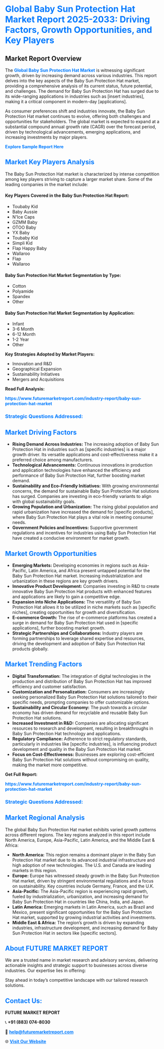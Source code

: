 <h1 style="color: #007BFF;">Global Baby Sun Protection Hat Market Report 2025-2033: Driving Factors, Growth Opportunities, and Key Players</h1>

<section id="overview">
<h2>Market Report Overview</h2>
<p>The <a href="https://www.futuremarketreport.com/industry-report/baby-sun-protection-hat-market" style="color: #007BFF; text-decoration: none;"><strong>Global Baby Sun Protection Hat Market</strong></a> is witnessing significant growth, driven by increasing demand across various industries. This report delves into the key aspects of the Baby Sun Protection Hat market, providing a comprehensive analysis of its current status, future potential, and challenges. The demand for Baby Sun Protection Hat has surged due to its wide-ranging applications in industries such as [insert industries], making it a critical component in modern-day [applications].</p>
<p>As consumer preferences shift and industries innovate, the Baby Sun Protection Hat market continues to evolve, offering both challenges and opportunities for stakeholders. The global market is expected to expand at a substantial compound annual growth rate (CAGR) over the forecast period, driven by technological advancements, emerging applications, and increasing investments by major players.</p>
</section>

<section id="overview">
<p><a href="https://www.futuremarketreport.com/request-sample/reportId=87482" style="color: #007BFF; text-decoration: none;"><strong>Explore Sample Report Here</strong></a></p>
</section>

<section id="key-players">
<h2 style="color: #007BFF;">Market Key Players Analysis</h2>
<p>The Baby Sun Protection Hat market is characterized by intense competition among key players striving to capture a larger market share. Some of the leading companies in the market include:</p>
<h4>Key Players Covered in the Baby Sun Protection Hat Report:</h4>
<ul><li>Toubaby Kid</li><li>Baby Aussie</li><li>N&#039;Ice Caps</li><li>GZMM Baby</li><li>OTOO Baby</li><li>YX Baby</li><li>Toubaby Kid</li><li>Simpli Kid</li><li>Flap Happy Baby</li><li>Wallaroo</li><li>Flap</li><li>Wallaroo</li></ul>
<h4>Baby Sun Protection Hat Market Segmentation by Type:</h4>
<ul><li>Cotton</li><li>Polyamide</li><li>Spandex</li><li>Other</li></ul>

<h4>Baby Sun Protection Hat Market Segmentation by Application:</h4>
<ul><li>Infant</li><li>3-6 Month</li><li>6-12 Month</li><li>1-2 Year</li><li>Other</li></ul>
<p><strong>Key Strategies Adopted by Market Players:</strong></p>
<ul>
<li>Innovation and R&D</li>
<li>Geographical Expansion</li>
<li>Sustainability Initiatives</li>
<li>Mergers and Acquisitions</li>
</ul>
</section>

<section>
<p><strong>Read Full Analysis: </strong></p><a href="https://www.futuremarketreport.com/industry-report/baby-sun-protection-hat-market" style="color: #007BFF; text-decoration: none;"><strong>https://www.futuremarketreport.com/industry-report/baby-sun-protection-hat-market</strong></a>
<h3 style="color: #007BFF;">Strategic Questions Addressed:</h3>
</section>

<section id="driving-factors">
<h2 style="color: #007BFF;">Market Driving Factors</h2>
<ul>
<li><strong>Rising Demand Across Industries:</strong> The increasing adoption of Baby Sun Protection Hat in industries such as [specific industries] is a major growth driver. Its versatile applications and cost-effectiveness make it a preferred choice among manufacturers.</li>
<li><strong>Technological Advancements:</strong> Continuous innovations in production and application technologies have enhanced the efficiency and performance of Baby Sun Protection Hat, further boosting market demand.</li>
<li><strong>Sustainability and Eco-Friendly Initiatives:</strong> With growing environmental concerns, the demand for sustainable Baby Sun Protection Hat solutions has surged. Companies are investing in eco-friendly variants to align with global sustainability goals.</li>
<li><strong>Growing Population and Urbanization:</strong> The rising global population and rapid urbanization have increased the demand for [specific products], where Baby Sun Protection Hat plays a vital role in meeting consumer needs.</li>
<li><strong>Government Policies and Incentives:</strong> Supportive government regulations and incentives for industries using Baby Sun Protection Hat have created a conducive environment for market growth.</li>
</ul>
</section>

<section id="growth-opportunities">
<h2 style="color: #007BFF;">Market Growth Opportunities</h2>
<ul>
<li><strong>Emerging Markets:</strong> Developing economies in regions such as Asia-Pacific, Latin America, and Africa present untapped potential for the Baby Sun Protection Hat market. Increasing industrialization and urbanization in these regions are key growth drivers.</li>
<li><strong>Innovative Product Development:</strong> Companies investing in R&D to create innovative Baby Sun Protection Hat products with enhanced features and applications are likely to gain a competitive edge.</li>
<li><strong>Expansion into Niche Applications:</strong> The versatility of Baby Sun Protection Hat allows it to be utilized in niche markets such as [specific niches], creating opportunities for growth and diversification.</li>
<li><strong>E-commerce Growth:</strong> The rise of e-commerce platforms has created a surge in demand for Baby Sun Protection Hat used in [specific applications], further boosting market growth.</li>
<li><strong>Strategic Partnerships and Collaborations:</strong> Industry players are forming partnerships to leverage shared expertise and resources, driving the development and adoption of Baby Sun Protection Hat products globally.</li>
</ul>
</section>

<section id="trending-factors">
<h2 style="color: #007BFF;">Market Trending Factors</h2>
<ul>
<li><strong>Digital Transformation:</strong> The integration of digital technologies in the production and distribution of Baby Sun Protection Hat has improved efficiency and customer satisfaction.</li>
<li><strong>Customization and Personalization:</strong> Consumers are increasingly seeking personalized Baby Sun Protection Hat solutions tailored to their specific needs, prompting companies to offer customizable options.</li>
<li><strong>Sustainability and Circular Economy:</strong> The push towards a circular economy has driven demand for recyclable and reusable Baby Sun Protection Hat solutions.</li>
<li><strong>Increased Investment in R&D:</strong> Companies are allocating significant resources to research and development, resulting in breakthroughs in Baby Sun Protection Hat technology and applications.</li>
<li><strong>Regulatory Compliance:</strong> Adherence to strict regulatory standards, particularly in industries like [specific industries], is influencing product development and quality in the Baby Sun Protection Hat market.</li>
<li><strong>Focus on Cost-Effectiveness:</strong> Businesses are exploring cost-efficient Baby Sun Protection Hat solutions without compromising on quality, making the market more competitive.</li>
</ul>
</section>

<section>
<p><strong>Get Full Report: </strong></p><a href="https://www.futuremarketreport.com/industry-report/baby-sun-protection-hat-market" style="color: #007BFF; text-decoration: none;"><strong>https://www.futuremarketreport.com/industry-report/baby-sun-protection-hat-market</strong></a>
<h3 style="color: #007BFF;">Strategic Questions Addressed:</h3>
</section>


<section id="regional-analysis">
<h2 style="color: #007BFF;">Market Regional Analysis</h2>
<p>The global Baby Sun Protection Hat market exhibits varied growth patterns across different regions. The key regions analyzed in this report include North America, Europe, Asia-Pacific, Latin America, and the Middle East & Africa:</p>
<ul>
<li><strong>North America:</strong> This region remains a dominant player in the Baby Sun Protection Hat market due to its advanced industrial infrastructure and high adoption of new technologies. The U.S. and Canada are leading markets in this region.</li>
<li><strong>Europe:</strong> Europe has witnessed steady growth in the Baby Sun Protection Hat market, driven by stringent environmental regulations and a focus on sustainability. Key countries include Germany, France, and the U.K.</li>
<li><strong>Asia-Pacific:</strong> The Asia-Pacific region is experiencing rapid growth, fueled by industrialization, urbanization, and increasing demand for Baby Sun Protection Hat in countries like China, India, and Japan.</li>
<li><strong>Latin America:</strong> Emerging markets in Latin America, such as Brazil and Mexico, present significant opportunities for the Baby Sun Protection Hat market, supported by growing industrial activities and investments.</li>
<li><strong>Middle East & Africa:</strong> The region’s growth is driven by expanding industries, infrastructure development, and increasing demand for Baby Sun Protection Hat in sectors like [specific sectors].</li>
</ul>
</section>

<footer>
<h2 style="color: #007BFF;">About FUTURE MARKET REPORT</h2>
<p>We are a trusted name in market research and advisory services, delivering actionable insights and strategic support to businesses across diverse industries. Our expertise lies in offering:</p>

<p>Stay ahead in today’s competitive landscape with our tailored research solutions.</p>

<h2 style="color: #007BFF;">Contact Us:</h2>
<p><strong>FUTURE MARKET REPORT</strong></p>
<p>📞 <strong>+91 (883) 074-8030</strong></p>
<p>📧 <strong><a href="mailto:help@futuremarketreport.com" style="color: #007BFF;">help@futuremarketreport.com</a></strong></p>
<p>🌐 <strong><a href="https://www.futuremarketreport.com/" style="color: #007BFF;">Visit Our Website</a></strong></p>
</footer>